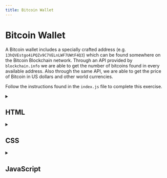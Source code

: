 ```yaml
---
title: Bitcoin Wallet
---
```


# Bitcoin Wallet

  A Bitcoin wallet includes a specially crafted address (e.g. `13hQVEstgo4iPQZv9C7VELnLWF7UWtF4Q3`) which can be found somewhere on the Bitcoin Blockchain network. Through an API provided by `blockchain.info` we are able to get the number of bitcoins found in every available address. Also through the same API, we are able to get the price of Bitcoin in US dollars and other world currencies.

  Follow the instructions found in the `index.js` file to complete this exercise.

  <details markdown="1">
  <summary><h2>HTML</h2></summary>

  Copy the code below in a file called: `index.html`

  ```html
  <link rel="stylesheet" src="https://in-tech-gration.github.io/WDX-180/curriculum/assets/css/exercise.pack.css">
  <div class="wallet">
    <p class="address">
      <strong>Address:</strong>
      <span>13hQVEstgo4iPQZv9C7VELnLWF7UWtF4Q3</span>
    </p>
    <p class="balance">
      <strong>Balance:</strong>
      <span>0</span> BTC
    </p>
    <p class="btcprice">
      <strong>BTC/USD: </strong>
      <span>0</span>
    </p>
    <p class="usd">
      <strong>USD: </strong>
      <span>0</span>
    </p>
    <button id="getBalance">Get Balance</button>
  </div>
  <div class="apis">
    <h3>APIs</h3>
    <p>
    <span>
      Get Bitcoin Address Information (Balance, etc.)
      <a target="_blank" href="https://www.blockchain.com/api/blockchain_api">Blockchain.info</a>
      <br>
      <strong>https://blockchain.info/balance?active=[ADDRESS]&cors=true</strong>
      <br>
      <a target="_blank" href="https://blockchain.info/balance?active=13hQVEstgo4iPQZv9C7VELnLWF7UWtF4Q3&cors=true">Example</a>
    </span>
    </p>

    <p>
    <span>
      Get Bitcoin Price
      <a target="_blank" href="https://www.blockchain.com/explorer/api/exchange_rates_api">Exchange Rates API</a>
      <strong><a href="https://blockchain.info/ticker" target="_blank">https://blockchain.info/ticker</a></strong>
      </span>
    </p>
  </div>
  ```
  </details>

  <details markdown="1">
  <summary><h2>CSS</h2></summary>

  Copy the code below in a file called: `styles.css`

  ```css
  .wallet {
    width: 400px;
    border: 2px solid gray;
    border-radius: 16px;
    box-shadow: 0px 0px 32px rgba(0,0,0,0.2);
    background: #f2f2f2;
    padding: 20px;
  }
  #getBalance {
    padding: 10px;
    background: black;
    color: white;
    float: right;
    font-size: 1em;
    border-radius: 10px;
    cursor: pointer;
  }
  .apis {
    width: 400px;
  }
  a {
    text-decoration: none;
    color: black;
    font-style:italic;
  }
  ```
  </details>

  <details markdown="1">
  <summary><h2>JavaScript</h2></summary>

  Copy the code below in a file called: `index.js`

  ```js
  /* SETUP */
  const $address = document.querySelector(".address span");
  const $balance = document.querySelector(".balance span");
  const $btcPrice = document.querySelector(".btcprice span");
  const $usd = document.querySelector(".usd span");
  const $button = document.getElementById("getBalance");
  let balance = 0;
  // console.log( $address.textContent );

  /* USING PROMISES */
  $button.addEventListener("click", function(event){

    fetch(`https://blockchain.info/balance?active=${$address.textContent}&cors=true `)
    .then((result)=> result.json())
    .then((data)=>{
      
      // console.log( data );
      // 1 BTC === 100000000 Satoshi
      balance = data[ $address.textContent ].final_balance / 100000000; 
      $balance.textContent = balance.toFixed(2);
      return fetch("https://blockchain.info/ticker");
      
    })
    .then((result)=> result.json())
    .then((result)=> {
      
        // 1) Get the USD value for BTC (last) and display the conversion inside the "BTC/USD" section
        // 2) along with the total amount of USD dollars in the "USD" section of the UI
        // 3) Make sure to handle any errors
      })
    });
    
  /* 4) USING ASYNC/AWAIT: Refactor the callback function above into an async/await syntax: */
  $button.addEventListener("click", async function(event){

    
  });  
  ```
  </details>